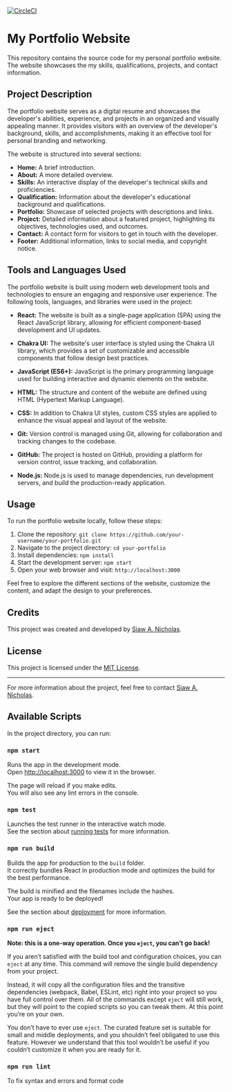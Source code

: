 [![CircleCI](https://dl.circleci.com/status-badge/img/gh/ayequill/siaw.dev/tree/main.svg?style=svg)](https://dl.circleci.com/status-badge/redirect/gh/ayequill/portfolio-website__v2/tree/main)

# My Portfolio Website

This repository contains the source code for my personal portfolio website. The website showcases the my skills, qualifications, projects, and contact information.

## Project Description

The portfolio website serves as a digital resume and showcases the developer's abilities, experience, and projects in an organized and visually appealing manner. It provides visitors with an overview of the developer's background, skills, and accomplishments, making it an effective tool for personal branding and networking.

The website is structured into several sections:

- **Home:** A brief introduction.
- **About:** A more detailed overview.
- **Skills:** An interactive display of the developer's technical skills and proficiencies.
- **Qualification:** Information about the developer's educational background and qualifications.
- **Portfolio:** Showcase of selected projects with descriptions and links.
- **Project:** Detailed information about a featured project, highlighting its objectives, technologies used, and outcomes.
- **Contact:** A contact form for visitors to get in touch with the developer.
- **Footer:** Additional information, links to social media, and copyright notice.

## Tools and Languages Used

The portfolio website is built using modern web development tools and technologies to ensure an engaging and responsive user experience. The following tools, languages, and libraries were used in the project:

- **React:** The website is built as a single-page application (SPA) using the React JavaScript library, allowing for efficient component-based development and UI updates.

- **Chakra UI:** The website's user interface is styled using the Chakra UI library, which provides a set of customizable and accessible components that follow design best practices.

- **JavaScript (ES6+):** JavaScript is the primary programming language used for building interactive and dynamic elements on the website.

- **HTML:** The structure and content of the website are defined using HTML (Hypertext Markup Language).

- **CSS:** In addition to Chakra UI styles, custom CSS styles are applied to enhance the visual appeal and layout of the website.

- **Git:** Version control is managed using Git, allowing for collaboration and tracking changes to the codebase.

- **GitHub:** The project is hosted on GitHub, providing a platform for version control, issue tracking, and collaboration.


- **Node.js:** Node.js is used to manage dependencies, run development servers, and build the production-ready application.

## Usage

To run the portfolio website locally, follow these steps:

1. Clone the repository: `git clone https://github.com/your-username/your-portfolio.git`
2. Navigate to the project directory: `cd your-portfolio`
3. Install dependencies: `npm install`
4. Start the development server: `npm start`
5. Open your web browser and visit: `http://localhost:3000`

Feel free to explore the different sections of the website, customize the content, and adapt the design to your preferences.

## Credits

This project was created and developed by [Siaw A. Nicholas](https://github.com/ayequill).

## License

This project is licensed under the [MIT License](LICENSE).

---

For more information about the project, feel free to contact [Siaw A. Nicholas](mailto:siawnic.dev@gmail.com).

## Available Scripts

In the project directory, you can run:

### `npm start`

Runs the app in the development mode.<br /> Open
[http://localhost:3000](http://localhost:3000) to view it in the browser.

The page will reload if you make edits.<br /> You will also see any lint errors
in the console.

### `npm test`

Launches the test runner in the interactive watch mode.<br /> See the section
about
[running tests](https://facebook.github.io/create-react-app/docs/running-tests)
for more information.

### `npm run build`

Builds the app for production to the `build` folder.<br /> It correctly bundles
React in production mode and optimizes the build for the best performance.

The build is minified and the filenames include the hashes.<br /> Your app is
ready to be deployed!

See the section about
[deployment](https://facebook.github.io/create-react-app/docs/deployment) for
more information.

### `npm run eject`

**Note: this is a one-way operation. Once you `eject`, you can’t go back!**

If you aren’t satisfied with the build tool and configuration choices, you can
`eject` at any time. This command will remove the single build dependency from
your project.

Instead, it will copy all the configuration files and the transitive
dependencies (webpack, Babel, ESLint, etc) right into your project so you have
full control over them. All of the commands except `eject` will still work, but
they will point to the copied scripts so you can tweak them. At this point
you’re on your own.

You don’t have to ever use `eject`. The curated feature set is suitable for
small and middle deployments, and you shouldn’t feel obligated to use this
feature. However we understand that this tool wouldn’t be useful if you couldn’t
customize it when you are ready for it.

### `npm run lint`
To fix syntax and errors and format code
